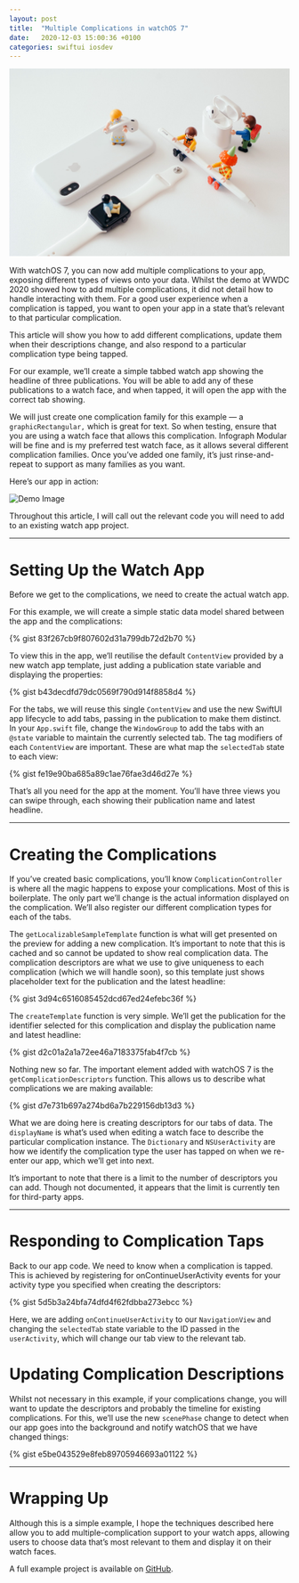 ```yaml
---
layout: post
title:  "Multiple Complications in watchOS 7"
date:   2020-12-03 15:00:36 +0100
categories: swiftui iosdev
---
```

![Header Image](/assets/2020-12-03-multiple-complications-in-watchos7/header.jpeg)

With watchOS 7, you can now add multiple complications to your app, exposing different types of views onto your data. Whilst the demo at WWDC 2020 showed how to add multiple complications, it did not detail how to handle interacting with them. For a good user experience when a complication is tapped, you want to open your app in a state that’s relevant to that particular complication.

This article will show you how to add different complications, update them when their descriptions change, and also respond to a particular complication type being tapped.

For our example, we’ll create a simple tabbed watch app showing the headline of three publications. You will be able to add any of these publications to a watch face, and when tapped, it will open the app with the correct tab showing.

We will just create one complication family for this example — a `graphicRectangular,` which is great for text. So when testing, ensure that you are using a watch face that allows this complication. Infograph Modular will be fine and is my preferred test watch face, as it allows several different complication families. Once you’ve added one family, it’s just rinse-and-repeat to support as many families as you want.

Here’s our app in action:

![Demo Image](/assets/2020-12-03-multiple-complications-in-watchos7/demo.gif)

Throughout this article, I will call out the relevant code you will need to add to an existing watch app project.

---

# Setting Up the Watch App
Before we get to the complications, we need to create the actual watch app.

For this example, we will create a simple static data model shared between the app and the complications:

{% gist 83f267cb9f807602d31a799db72d2b70 %}

To view this in the app, we’ll reutilise the default `ContentView` provided by a new watch app template, just adding a publication state variable and displaying the properties:

{% gist b43decdfd79dc0569f790d914f8858d4 %}

For the tabs, we will reuse this single `ContentView` and use the new SwiftUI app lifecycle to add tabs, passing in the publication to make them distinct. In your `App.swift` file, change the `WindowGroup` to add the tabs with an `@state` variable to maintain the currently selected tab. The tag modifiers of each `ContentView` are important. These are what map the `selectedTab` state to each view:

{% gist fe19e90ba685a89c1ae76fae3d46d27e %}

That’s all you need for the app at the moment. You’ll have three views you can swipe through, each showing their publication name and latest headline.

---

# Creating the Complications
If you’ve created basic complications, you’ll know `ComplicationController` is where all the magic happens to expose your complications. Most of this is boilerplate. The only part we’ll change is the actual information displayed on the complication. We’ll also register our different complication types for each of the tabs.

The `getLocalizableSampleTemplate` function is what will get presented on the preview for adding a new complication. It’s important to note that this is cached and so cannot be updated to show real complication data. The complication descriptors are what we use to give uniqueness to each complication (which we will handle soon), so this template just shows placeholder text for the publication and the latest headline:

{% gist 3d94c6516085452dcd67ed24efebc36f %}

The `createTemplate` function is very simple. We’ll get the publication for the identifier selected for this complication and display the publication name and latest headline:

{% gist d2c01a2a1a72ee46a7183375fab4f7cb %}

Nothing new so far. The important element added with watchOS 7 is the `getComplicationDescriptors` function. This allows us to describe what complications we are making available:

{% gist d7e731b697a274bd6a7b229156db13d3 %}

What we are doing here is creating descriptors for our tabs of data. The `displayName` is what’s used when editing a watch face to describe the particular complication instance. The `Dictionary` and `NSUserActivity` are how we identify the complication type the user has tapped on when we re-enter our app, which we’ll get into next.

It’s important to note that there is a limit to the number of descriptors you can add. Though not documented, it appears that the limit is currently ten for third-party apps.

---

# Responding to Complication Taps
Back to our app code. We need to know when a complication is tapped. This is achieved by registering for onContinueUserActivity events for your activity type you specified when creating the descriptors:

{% gist 5d5b3a24bfa74dfd4f62fdbba273ebcc %}

Here, we are adding `onContinueUserActivity` to our `NavigationView` and changing the `selectedTab` state variable to the ID passed in the `userActivity`, which will change our tab view to the relevant tab.

# Updating Complication Descriptions
Whilst not necessary in this example, if your complications change, you will want to update the descriptors and probably the timeline for existing complications. For this, we’ll use the new `scenePhase` change to detect when our app goes into the background and notify watchOS that we have changed things:

{% gist e5be043529e8feb89705946693a01122 %}

---

# Wrapping Up
Although this is a simple example, I hope the techniques described here allow you to add multiple-complication support to your watch apps, allowing users to choose data that’s most relevant to them and display it on their watch faces.

A full example project is available on [GitHub](https://github.com/andrew-codechimp/Multi-Complication-Example).